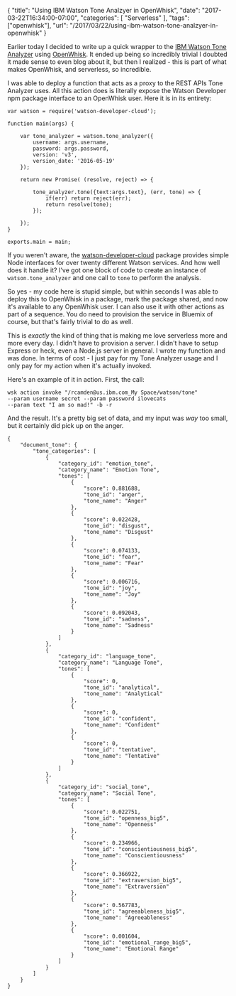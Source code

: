
{
	"title": "Using IBM Watson Tone Analzyer in OpenWhisk",
	"date": "2017-03-22T16:34:00-07:00",
	"categories": [
		"Serverless"
	],
	"tags": ["openwhisk"],
	"url": "/2017/03/22/using-ibm-watson-tone-analzyer-in-openwhisk"
}

Earlier today I decided to write up a quick wrapper to the [IBM Watson Tone Analyzer](https://www.ibm.com/watson/developercloud/tone-analyzer.html) using [OpenWhisk](https://developer.ibm.com/openwhisk/). It ended up being so incredibly trivial I doubted it made sense to even blog about it, but then I realized - this is part of what makes OpenWhisk, and serverless, so incredible. 

I was able to deploy a function that acts as a proxy to the REST APIs Tone Analyzer uses. All this action does is literally expose the Watson Developer npm package interface to an OpenWhisk user. Here it is in its entirety:

<pre><code class="language-javascript">var watson = require(&#x27;watson-developer-cloud&#x27;);

function main(args) {

    var tone_analyzer = watson.tone_analyzer({
        username: args.username,
        password: args.password,
        version: &#x27;v3&#x27;,
        version_date: &#x27;2016-05-19&#x27;
    });

    return new Promise( (resolve, reject) =&gt; {

        tone_analyzer.tone({text:args.text}, (err, tone) =&gt; {
            if(err) return reject(err);
            return resolve(tone);
        });

    });
}

exports.main = main;
</code></pre>

If you weren't aware, the [watson-developer-cloud](https://www.npmjs.com/package/watson-developer-cloud) package provides simple Node interfaces for over twenty different Watson services. And how well does it handle it? I've got one block of code to create an instance of `watson.tone_analyzer` and one call to `tone` to perform the analysis. 

So yes - my code here is stupid simple, but within seconds I was able to deploy this to OpenWhisk in a package, mark the package shared, and now it's available to any OpenWhisk user. I can also use it with other actions as part of a sequence. You do need to provision the service in Bluemix of course, but that's fairly trivial to do as well. 

This is *exactly* the kind of thing that is making me love serverless more and more every day. I didn't have to provision a server. I didn't have to setup Express or heck, even a Node.js server in general. I wrote my function and was done. In terms of cost - I just pay for my Tone Analyzer usage and I only pay for my action when it's actually invoked. 

Here's an example of it in action. First, the call:

<pre><code class="language-javascript">wsk action invoke "/rcamden@us.ibm.com_My Space/watson/tone" 
--param username secret --param password ilovecats 
--param text "I am so mad!" -b -r
</code></pre>

And the result. It's a pretty big set of data, and my input was *way* too small, but it certainly did pick up on the anger.

<pre><code class="language-javascript">{
    "document_tone": {
        "tone_categories": [
            {
                "category_id": "emotion_tone",
                "category_name": "Emotion Tone",
                "tones": [
                    {
                        "score": 0.881688,
                        "tone_id": "anger",
                        "tone_name": "Anger"
                    },
                    {
                        "score": 0.022428,
                        "tone_id": "disgust",
                        "tone_name": "Disgust"
                    },
                    {
                        "score": 0.074133,
                        "tone_id": "fear",
                        "tone_name": "Fear"
                    },
                    {
                        "score": 0.006716,
                        "tone_id": "joy",
                        "tone_name": "Joy"
                    },
                    {
                        "score": 0.092043,
                        "tone_id": "sadness",
                        "tone_name": "Sadness"
                    }
                ]
            },
            {
                "category_id": "language_tone",
                "category_name": "Language Tone",
                "tones": [
                    {
                        "score": 0,
                        "tone_id": "analytical",
                        "tone_name": "Analytical"
                    },
                    {
                        "score": 0,
                        "tone_id": "confident",
                        "tone_name": "Confident"
                    },
                    {
                        "score": 0,
                        "tone_id": "tentative",
                        "tone_name": "Tentative"
                    }
                ]
            },
            {
                "category_id": "social_tone",
                "category_name": "Social Tone",
                "tones": [
                    {
                        "score": 0.022751,
                        "tone_id": "openness_big5",
                        "tone_name": "Openness"
                    },
                    {
                        "score": 0.234966,
                        "tone_id": "conscientiousness_big5",
                        "tone_name": "Conscientiousness"
                    },
                    {
                        "score": 0.366922,
                        "tone_id": "extraversion_big5",
                        "tone_name": "Extraversion"
                    },
                    {
                        "score": 0.567783,
                        "tone_id": "agreeableness_big5",
                        "tone_name": "Agreeableness"
                    },
                    {
                        "score": 0.001604,
                        "tone_id": "emotional_range_big5",
                        "tone_name": "Emotional Range"
                    }
                ]
            }
        ]
    }
}

</code></pre>